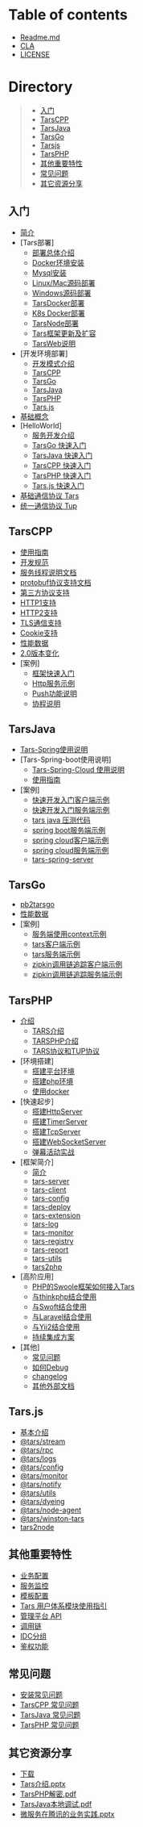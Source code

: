 # Table of contents

* [Readme.md](README.md)
* [CLA](cla.md)
* [LICENSE](license.md)

# Directory
> * [入门](#rumen)
> * [TarsCPP](#TarsCPP)
> * [TarsJava](#TarsJava)
> * [TarsGo](#TarsGo)
> * [Tarsjs](#Tars.js)
> * [TarsPHP](#TarsPHP)
> * [其他重要特性](#important)
> * [常见问题](#question)
> * [其它资源分享](#resourcesSharing)


## 入门 <a id="rumen"></a>

* [简介](base/tars-intro.md)
* [Tars部署]
  * [部署总体介绍](installation/README.md)
  * [Docker环境安装](installation/docker-install.md)
  * [Mysql安装](installation/mysql.md)
  * [Linux/Mac源码部署](installation/source.md)
  * [Windows源码部署](installation/source-windows.md)
  * [TarsDocker部署](installation/docker.md)
  * [K8s Docker部署](installation/k8s-docker-1.md)
  * [TarsNode部署](installation/node.md)
  * [Tars框架更新及扩容](installation/expand.md)
  * [TarsWeb说明](installation/web.md)
* [开发环境部署]
  * [开发模式介绍](env/README.md)
  * [TarsCPP](env/tarscpp.md)
  * [TarsGo](env/tarsgo.md)
  * [TarsJava](env/tarsjava.md)
  * [TarsPHP](env/tarsphp.md)
  * [Tars.js](env/tars.js.md)
* [基础概念](base/tars-concept.md)
* [HelloWorld]
  * [服务开发介绍](hello-world/README.md)
  * [TarsGo 快速入门](hello-world/hello-world.md)
  * [TarsJava 快速入门](hello-world/tarsjava.md)
  * [TarsCPP 快速入门](hello-world/tarscpp.md)
  * [TarsPHP 快速入门](hello-world/tarsphp.md)
  * [Tars.js 快速入门](hello-world/tars.js.md)
* [基础通信协议 Tars](base/tars-protocol.md)
* [统一通信协议 Tup](base/tars-tup.md)

## TarsCPP <a id="TarsCPP"></a>
* [使用指南](dev/tarscpp/tars-guide.md)
* [开发规范](dev/tarscpp/tars-spec.md)
* [服务线程说明文档](dev/tarscpp/tars-server-thread.md)
* [protobuf协议支持文档](dev/tarscpp/tars-protobuf.md)
* [第三方协议支持](dev/tarscpp/tars-thirdparty-protocol.md)
* [HTTP1支持](dev/tarscpp/tars-http1.md)
* [HTTP2支持](dev/tarscpp/tars-http2.md)
* [TLS通信支持](dev/tarscpp/tars-tls.md)
* [Cookie支持](dev/tarscpp/tars-cookie.md)
* [性能数据](dev/tarscpp/tars-performance.md)
* [2.0版本变化](dev/tarscpp/tars-2.0-update.md)
* [案例]
  * [框架快速入门](demo/tarscpp/tars_cpp_quickstart.md) 
  * [Http服务示例](demo/tarscpp/tars_cpp_http_demo.md)  
  * [Push功能说明](demo/tarscpp/tars_push.md) 
  * [协程说明](demo/tarscpp/tars_co.md) 

## TarsJava <a id="TarsJava"></a>
* [Tars-Spring使用说明](dev/tarsjava/tarsspring-shi-yong-shuo-ming.md)
* [Tars-Spring-boot使用说明]
  * [Tars-Spring-Cloud 使用说明](dev/tarsjava/tarsspringcloud-shi-yong-shuo-ming.md)
  * [使用指南](dev/tarsjava/shi-yong-zhi-nan.md)
* [案例]
  * [快速开发入门客户端示例](demo/tarsjava/quickstart-client.md) 
  * [快速开发入门服务端示例](demo/tarsjava/quickstart-server.md) 
  * [tars java 压测代码 ](demo/tarsjava/stress-server.md)
  * [spring boot服务端示例 ](demo/tarsjava/tars-spring-boot-server.md) 
  * [spring cloud客户端示例 ](demo/tarsjava/tars-spring-cloud-client.md)
  * [spring cloud服务端示例](demo/tarsjava/tars-spring-cloud-server.md) 
  * [tars-spring-server](demo/tarsjava/tars-spring-server.md) 

## TarsGo <a id="TarsGo"></a>
* [pb2tarsgo](dev/tarsgo/pb2tarsgo.md)
* [性能数据](dev/tarsgo/performance.md)
* [案例]
  * [服务端使用context示例](demo/tarsgo/context.md) 
  * [tars客户端示例](demo/tarsgo/client.md)
  * [tars服务端示例](demo/tarsgo/server.md) 
  * [zipkin调用链追踪客户端示例](demo/tarsgo/zipkin-client.md) 
  * [zipkin调用链追踪服务端示例](demo/tarsgo/zipkin-server.md) 

## TarsPHP <a id="TarsPHP"></a>
* [介绍](dev/tarsphp/README.md)
  * [TARS介绍](dev/tarsphp/Introduction/tars.md)
  * [TARSPHP介绍](dev/tarsphp/Introduction/tarsphp.md)
  * [TARS协议和TUP协议](dev/tarsphp/Introduction/protocol.md)
* [环境搭建]
  * [搭建平台环境](dev/tarsphp/Environment/platform.md)
  * [搭建php环境](dev/tarsphp/Environment/php.md)
  * [使用docker](dev/tarsphp/Environment/docker.md)
* [快速起步]
  * [搭建HttpServer](dev/tarsphp/QuickStart/tars-http-server.md)
  * [搭建TimerServer](dev/tarsphp/QuickStart/tars-timer-server.md)
  * [搭建TcpServer](dev/tarsphp/QuickStart/tars-tcp-server.md)
  * [搭建WebSocketServer](dev/tarsphp/QuickStart/tars-websocket-server.md)
  * [弹幕活动实战](dev/tarsphp/QuickStart/tars-act-demo.md)
* [框架简介]
  * [简介](dev/tarsphp/Framework/introduce.md)
  * [tars-server](dev/tarsphp/Framework/tars-server.md)
  * [tars-client](dev/tarsphp/Framework/tars-client.md)
  * [tars-config](dev/tarsphp/Framework/tars-config.md)
  * [tars-deploy](dev/tarsphp/Framework/tars-deploy.md)
  * [tars-extension](dev/tarsphp/Framework/tars-extension.md)
  * [tars-log](dev/tarsphp/Framework/tars-log.md)
  * [tars-monitor](dev/tarsphp/Framework/tars-monitor.md)
  * [tars-registry](dev/tarsphp/Framework/tars-registry.md)
  * [tars-report](dev/tarsphp/Framework/tars-report.md)
  * [tars-utils](dev/tarsphp/Framework/tars-utils.md)
  * [tars2php](dev/tarsphp/Framework/tars2php.md)
* [高阶应用]
  * [PHP的Swoole框架如何接入Tars](dev/tarsphp/Advanced/swoole-suport-tars.md)
  * [与thinkphp结合使用](dev/tarsphp/Advanced/thinkphp.md)
  * [与Swoft结合使用](dev/tarsphp/Advanced/swoft.md)
  * [与Laravel结合使用](dev/tarsphp/Advanced/laravel.md)
  * [与Yii2结合使用](dev/tarsphp/Advanced/yii2.md)
  * [持续集成方案](dev/tarsphp/Advanced/ci.md)
* [其他]
  * [常见问题](dev/tarsphp/Question/index.md)
  * [如何Debug](dev/tarsphp/Question/debug.md)
  * [changelog](dev/tarsphp/Question/changelog.md)
  * [其他外部文档](dev/tarsphp/Question/outsource.md) 

## Tars.js <a id="Tars.js"></a>
* [基本介绍](dev/tars.js/README.md)
* [@tars/stream](dev/tars.js/tars-stream.md)
* [@tars/rpc](dev/tars.js/tars-rpc.md)
* [@tars/logs](dev/tars.js/tars-logs.md)
* [@tars/config](dev/tars.js/tars-config.md)
* [@tars/monitor](dev/tars.js/tars-monitor.md)
* [@tars/notify](dev/tars.js/tars-notify.md)
* [@tars/utils](dev/tars.js/tars-utils.md)
* [@tars/dyeing](dev/tars.js/tars-dyeing.md)
* [@tars/node-agent](dev/tars.js/tars-node-agent.md)
* [@tars/winston-tars](dev/tars.js/tars-winston-tars.md)
* [tars2node](dev/tars.js/tars2node.md)

## 其他重要特性 <a id="important"></a>
* [业务配置](dev/tars-config.md)
* [服务监控](dev/tars-monitor.md)
* [模板配置](dev/tars-template.md)
* [Tars 用户体系模块使用指引](dev/tars-web-user.md)
* [管理平台 API](dev/tars-web-api.md)
* [调用链](dev/tars-call-chain.md)
* [IDC分组](dev/tars-idc-set.md)
* [鉴权功能](dev/tars-auth.md)

## 常见问题 <a id="question"></a>
* [安装常见问题](question/Install_faq.md)
* [TarsCPP 常见问题](question/tarscpp-question.md)
* [TarsJava 常见问题](question/tarsjava-question.md)
* [TarsPHP 常见问题](question/tarsphp-question.md)

## 其它资源分享 <a id="resourcesSharing"></a>
* [下载](resources-sharing/summary.md)
* [Tars介绍.pptx](resources-sharing/ppt/TARS.pptx)
* [TarsPHP解密.pdf](resources-sharing/pdf/TARS微服务解密-PHP构建高性能WEB后台.pdf)
* [TarsJava本地调试.pdf](resources-sharing/pdf/TarsJava服务端的本地调试--正风.pdf)
* [微服务在腾讯的业务实践.pptx](resources-sharing/ppt/微服务架构在腾讯系业务的实践.pptx)